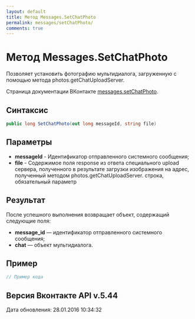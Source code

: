 ```yaml
---
layout: default
title: Метод Messages.SetChatPhoto
permalink: messages/setChatPhoto/
comments: true
---
```

# Метод Messages.SetChatPhoto
Позволяет установить фотографию мультидиалога, загруженную с помощью метода photos.getChatUploadServer.

Страница документации ВКонтакте [messages.setChatPhoto](https://vk.com/dev/messages.setChatPhoto).

## Синтаксис
``` csharp
public long SetChatPhoto(out long messageId, string file)
```

## Параметры
+ **messageId** - Идентификатор отправленного системного сообщения;
+ **file** - Содержимое поля response из ответа специального upload сервера, полученного в результате загрузки изображения на адрес, полученный методом photos.getChatUploadServer. строка, обязательный параметр

## Результат
После успешного выполнения возвращает объект, содержащий следующие поля: 
+ **message_id** — идентификатор отправленного системного сообщения; 
+ **chat** — объект мультидиалога.

## Пример
``` csharp
// Пример кода
```

## Версия Вконтакте API v.5.44
Дата обновления: 28.01.2016 10:34:32
